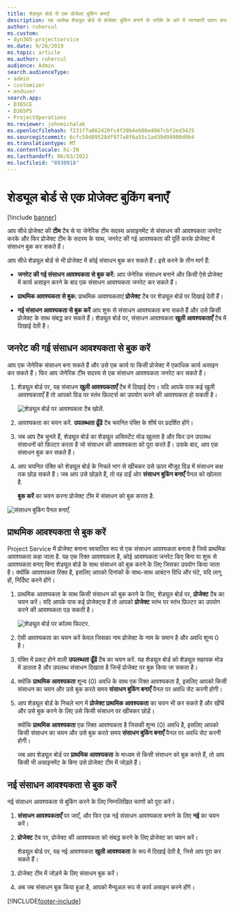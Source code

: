 ```yaml
---
title: शेड्यूल बोर्ड से एक प्रोजेक्ट बुकिंग बनाएँ
description: यह आलेख शेड्यूल बोर्ड से प्रोजेक्ट बुकिंग बनाने के तरीके के बारे में जानकारी प्रदान करता है।
author: ruhercul
ms.custom:
- dyn365-projectservice
ms.date: 9/26/2019
ms.topic: article
ms.author: ruhercul
audience: Admin
search.audienceType:
- admin
- customizer
- enduser
search.app:
- D365CE
- D365PS
- ProjectOperations
ms.reviewer: johnmichalak
ms.openlocfilehash: f231f7a862420fc4f20b4eb86e4067cbf2ed3425
ms.sourcegitcommit: 6cfc50d89528df977a8f6a55c1ad39d99800d9b4
ms.translationtype: MT
ms.contentlocale: hi-IN
ms.lasthandoff: 06/03/2022
ms.locfileid: "8930918"
---
```

# <a name="create-a-project-booking-from-the-schedule-board"></a>शेड्यूल बोर्ड से एक प्रोजेक्ट बुकिंग बनाएँ

[!include [banner](../includes/psa-now-project-operations.md)]

आप सीधे प्रोजेक्ट की **टीम** टैब से या जेनेरिक टीम सदस्य असाइनमेंट से संसाधन की आवश्यकता जनरेट करके और फिर प्रोजेक्ट टीम के सदस्य के साथ, जनरेट की गई आवश्यकता की पूर्ति करके प्रोजेक्ट में संसाधन बुक कर सकते हैं।

आप सीधे शेड्यूल बोर्ड से भी प्रोजेक्ट में कोई संसाधन बुक कर सकते हैं। इसे करने के तीन मार्ग हैं:

- **जनरेट की गई संसाधन आवश्यकता से बुक करें:** आप जेनेरिक संसाधन बनाने और किसी ऐसे प्रोजेक्ट में कार्य असाइन करने के बाद एक संसाधन आवश्यकता जनरेट कर सकते हैं।

- **प्राथमिक आवश्यकता से बुक:** प्राथमिक आवश्यकताएं **प्रोजेक्ट** टैब पर शेड्यूल बोर्ड पर दिखाई देती हैं। 

- **नई संसाधन आवश्यकता से बुक करें** आप शुरू से संसाधन आवश्यकता बना सकते हैं और उसे किसी प्रोजेक्ट के साथ संबद्ध कर सकते हैं। शेड्यूल बोर्ड पर, संसाधन आवश्यकता **खुली आवश्यकताएँ** टैब में दिखाई देती है।

## <a name="book-from-a-generated-resource-requirement"></a>जनरेट की गई संसाधन आवश्यकता से बुक करें

आप एक जेनेरिक संसाधन बना सकते हैं और उसे एक कार्य या किसी प्रोजेक्ट में एकाधिक कार्य असाइन कर सकते हैं। फिर आप जेनेरिक टीम सदस्य से एक संसाधन आवश्यकता जनरेट कर सकते हैं। 

1.  शेड्यूल बोर्ड पर, यह संसाधन **खुली आवश्यकताएँ** टैब में दिखाई देगा। यदि आपके पास कई खुली आवश्यकताएँ हैं तो आपको ग्रिड पर स्तंभ फ़िल्टर्स का उपयोग करने की आवश्यकता हो सकती है। 

    ![शेड्यूल बोर्ड पर आवश्यकता टैब खोलें.](media/FAQ-Project-Booking-Schedule-Board-1.png "बुकिंग और असाइनमेंट तालिका का स्क्रीनशॉट")

2. आवश्यकता का चयन करें. **उपलब्धता ढूँढें** टैब चयनित पंक्ति के शीर्ष पर प्रदर्शित होंगे।
 
3. जब आप टैब चुनते हैं, शेड्यूल बोर्ड का शेड्यूल असिस्टेंट मोड खुलता है और फिर उन उपलब्ध संसाधनों को फ़िल्टर करता है जो संसाधन की आवश्यकता को पूरा करते हैं। उसके बाद, आप एक संसाधन बुक कर सकते हैं।

4. आप चयनित पंक्ति को शेड्यूल बोर्ड के निचले भाग से खींचकर उसे ऊपर मौजूद ग्रिड में संसाधन कक्ष तक छोड़ सकते हैं। जब आप उसे छोड़ते हैं, तो वह दाईं ओर **संसाधन बुकिंग बनाएँ** पैनल को खोलता है.

    **बुक करें** का चयन करना प्रोजेक्ट टीम में संसाधन को बुक करता है.

![संसाधन बुकिंग पैनल बनाएँ.](media/FAQ-Project-Booking-Schedule-Board-6.png "")
 

## <a name="book-from-the-primary-requirement"></a>प्राथमिक आवश्यकता से बुक करें

Project Service में प्रोजेक्ट बनाना स्वचालित रूप से एक संसाधन आवश्यकता बनाता है जिसे प्राथमिक आवश्यकता कहा जाता है. यह एक रिक्त आवश्यकता है, कोई आवश्यकता जनरेट किए बिना या शुरू से आवश्यकता बनाए बिना शेड्यूल बोर्ड के साथ संसाधन को बुक करने के लिए जिसका उपयोग किया जाता है। क्योंकि आवश्यकता रिक्त है, इसलिए आपको दिनांकों के साथ-साथ आबंटन विधि और घंटे, यदि लागू हों, निर्दिष्ट करने होंगे। 

1. प्राथमिक आवश्यकता के साथ किसी संसाधन को बुक करने के लिए, शेड्यूल बोर्ड पर, **प्रोजेक्ट** टैब का चयन करें। यदि आपके पास कई प्रोजेक्ट्स हैं तो आपको **प्रोजेक्ट** स्तंभ पर स्तंभ फ़िल्टर का उपयोग करने की आवश्‍यकता पड़ सकती है।

   ![शेड्यूल बोर्ड पर कॉलम फिल्टर.](media/FAQ-Project-Booking-Schedule-Board-2.png "बुकिंग और असाइनमेंट तालिका का स्क्रीनशॉट")

2. ऐसी आवश्यकता का चयन करें केवल जिसका नाम प्रोजेक्ट के नाम के समान है और अवधि शून्य 0 है।

3. पंक्ति में प्रकट होने वाली **उपलब्धता ढूँढें** टैब का चयन करें. यह शेड्यूल बोर्ड को शेड्यूल सहायक मोड में डालता है और उपलब्ध संसाधन दिखाता है जिन्हें प्रोजेक्ट पर बुक किया जा सकता है।

4. क्योंकि **प्राथमिक आवश्यकता** शून्य (0) अवधि के साथ एक रिक्त आवश्यकता है, इसलिए आपको किसी संसाधन का चयन और उसे बुक करते समय **संसाधन बुकिंग बनाएँ** पैनल पर अवधि सेट करनी होगी।

5. आप शेड्यूल बोर्ड के निचले भाग में **प्रोजेक्ट प्राथमिक आवश्यकता** का चयन भी कर सकते हैं और खींचें और उसे बुक करने के लिए उसे किसी संसाधन पर खींचकर छोड़ें।
 
    क्योंकि **प्राथमिक आवश्यकता** एक रिक्त आवश्यकता है जिसकी शून्य (0) अवधि है, इसलिए आपको किसी संसाधन का चयन और उसे बुक करते समय **संसाधन बुकिंग बनाएँ** पैनल पर अवधि सेट करनी होगी।
 
    जब आप शेड्यूल बोर्ड पर **प्राथमिक आवश्यकता** के माध्यम से किसी संसाधन को बुक करते हैं, तो आप किसी भी असाइनमेंट के बिना उसे प्रोजेक्ट टीम में जोड़ते हैं।
 
## <a name="book-from-a-new-resource-requirement"></a>नई संसाधन आवश्यकता से बुक करें
नई संसाधन आवश्यकता से बुकिंग करने के लिए निम्नलिखित चरणों को पूरा करें। 

1. **संसाधन आवश्यकताएँ** पर जाएँ, और फिर एक नई संसाधन आवश्यकता बनाने के लिए **नई** का चयन करें।

2. **प्रोजेक्ट** टैब पर, प्रोजेक्ट की आवश्यकता को संबद्ध करने के लिए प्रोजेक्ट का चयन करें।
 
    शेड्यूल बोर्ड पर, यह नई आवश्यकता **खुली आवश्यकता** के रूप में दिखाई देती है, जिसे आप पूरा कर सकते हैं।

3. प्रोजेक्ट टीम में जोड़ने के लिए संसाधन बुक करें।

4. अब जब संसाधन बुक किया हुआ है, आपको मैन्युअल रूप से कार्य असाइन करने होंगे।



[!INCLUDE[footer-include](../includes/footer-banner.md)]
